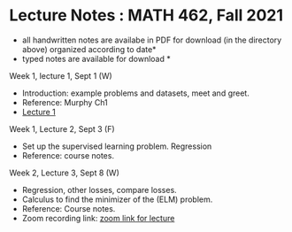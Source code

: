 # Lecture Notes :  MATH 462, Fall 2021

* all handwritten notes are availabe in PDF for download (in the directory above) organized according to date*
* typed notes are available for download *

Week 1, lecture 1, Sept 1 (W)

- Introduction: example problems and datasets, meet and greet.
- Reference: Murphy Ch1 
- [Lecture 1](https://github.com/adam-oberman/adam-oberman.github.io/blob/main/Lectures/09%2001%20Lecture%201.pdf)

Week 1, Lecture 2, Sept 3 (F)

- Set up the supervised learning problem. Regression
- Reference: course notes.


Week 2, Lecture 3, Sept 8 (W)

- Regression, other losses, compare losses.
- Calculus to find the minimizer of the (ELM) problem. 
- Reference: Course notes. 
- Zoom recording link: [zoom link for lecture](https://mcgill.zoom.us/rec/share/VKdYKjgxXbdlP9_8l3xcSKz7E2A7Z_gwyOpYjbO1n9XQ-gSIO51ITa9Ug83cjejV.ZFHqMEOCdcJpXMx0?startTime=1631109875000)

